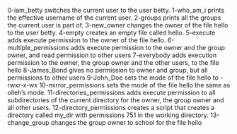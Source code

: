 0-iam_betty switches the current user to the user betty.
1-who_am_i prints the effective username of the current user.
2-groups prints all the groups the current user is part of.
3-new_owner changes the owner of the file hello to the user betty.
4-empty creates an empty file called hello.
5-execute adds execute permission to the owner of the file hello.
6-multiple_permissions adds execute permission to the owner and the group owner, and read permission to other users
7-everybody adds execution permission to the owner, the group owner and the other users, to the file hello
8-James_Bond gives no permission to owner and group, but all permissions to other users
9-John_Doe  sets the mode of the file hello to -rwxr-x-wx
10-mirror_permissions sets the mode of the file hello the same as olleh’s mode.
11-directories_permissions adds execute permission to all subdirectories of the current directory for the owner, the group owner and all other users.
12-directory_permissions creates a script that creates a directory called my_dir with permissions 751 in the working directory.
13-change_group changes the group owner to school for the file hello
